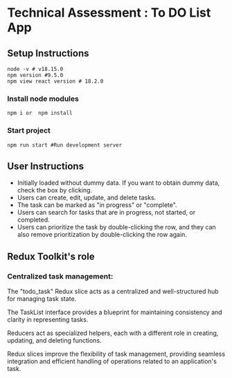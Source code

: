 # Technical Assessment : To DO List App

## Setup Instructions

```
node -v # v18.15.0
npm version #9.5.0
npm view react version # 18.2.0
```

### Install node modules

```
npm i or  npm install
```

### Start project

```
npm run start #Run development server
```

## User Instructions

<ul>
    <li>Initially loaded without dummy data. If you want to obtain dummy data, check the box by clicking.</li>
    <li>Users can create, edit, update, and delete tasks.</li>
    <li>The task can be marked as "in progress" or "complete".</li>
    <li>Users can search for tasks that are in progress, not started, or completed.</li>
    <li>Users can prioritize the task by double-clicking the row, and they can also remove prioritization by double-clicking the row again.</li>
</ul>

## Redux Toolkit's role

### Centralized task management:

The "todo_task" Redux slice acts as a centralized and well-structured hub for managing task state.

The TaskList interface provides a blueprint for maintaining consistency and clarity in representing tasks.

Reducers act as specialized helpers, each with a different role in creating, updating, and deleting functions.

Redux slices improve the flexibility of task management, providing seamless integration and efficient handling of operations related to an application's task.
